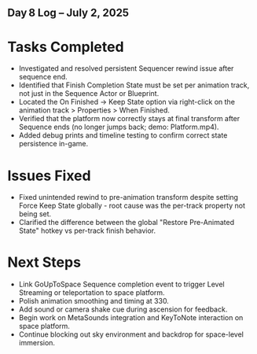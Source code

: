 ## Day 8 Log – July 2, 2025

# Tasks Completed
- Investigated and resolved persistent Sequencer rewind issue after sequence end.
- Identified that Finish Completion State must be set per animation track, not just in the Sequence Actor or Blueprint.
- Located the On Finished → Keep State option via right-click on the animation track > Properties > When Finished.
- Verified that the platform now correctly stays at final transform after Sequence ends (no longer jumps back; demo: Platform.mp4).
- Added debug prints and timeline testing to confirm correct state persistence in-game.

# Issues Fixed
- Fixed unintended rewind to pre-animation transform despite setting Force Keep State globally - root cause was the per-track property not being set.
- Clarified the difference between the global "Restore Pre-Animated State" hotkey vs per-track finish behavior.

# Next Steps
- Link GoUpToSpace Sequence completion event to trigger Level Streaming or teleportation to space platform.
- Polish animation smoothing and timing at 330.
- Add sound or camera shake cue during ascension for feedback.
- Begin work on MetaSounds integration and KeyToNote interaction on space platform.
- Continue blocking out sky environment and backdrop for space-level immersion.